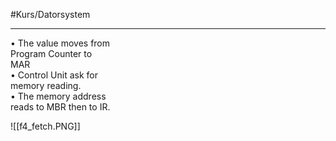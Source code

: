 #Kurs/Datorsystem 
***

• The value moves from  
Program Counter to  
MAR  
• Control Unit ask for  
memory reading.  
• The memory address  
reads to MBR then to IR.

![[f4_fetch.PNG]]